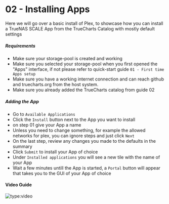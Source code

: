 # 02 - Installing Apps

Here we will go over a basic install of Plex, to showcase how you can install a TrueNAS SCALE App from the TrueCharts Catalog with mostly default settings

##### Requirements

- Make sure your storage-pool is created and working
- Make sure you selected your storage-pool when you first opened the "Apps" interface, if not please refer to quick-start guide `01 - First time Apps setup`
- Make sure you have a working internet connection and can reach github and truecharts.org from the host system.
- Make sure you already added the TrueCharts catalog from guide 02

##### Adding the App

- Go to `Available Applications`
- Click the `Install` button next to the App you want to install
- on step 01 give your App a name
- Unless you need to change something, for example the allowed networks for plex, you can ignore steps and just click `Next`
- On the last step, review any changes you made to the defaults in the summary
- Click `Submit` to install your App of choice
- Under `Installed applications` you will see a new tile with the name of your App
- Wait a few minutes untill the App is started, a `Portal` button will appear that takes you to the GUI of your App of choice


#### Video Guide

![type:video](https://www.youtube.com/embed/9UDUMFiaXBM)
